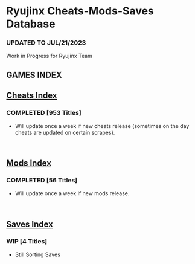 # Ryujinx Cheats-Mods-Saves Database

### UPDATED TO JUL/21/2023

Work in Progress for Ryujinx Team


## GAMES INDEX

## [Cheats Index](Cheats.md)
### COMPLETED [953 Titles]
- Will update once a week if new cheats release (sometimes on the day cheats are updated on certain scrapes).
</br>

## [Mods Index](Mods.md)
### COMPLETED [56 Titles]
- Will update once a week if new mods release.
</br>

## [Saves Index](Saves.md)
### WIP [4 Titles] 
- Still Sorting Saves
